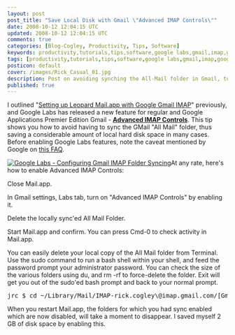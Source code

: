 ```yaml
---           
layout: post
post_title: "Save Local Disk with Gmail \"Advanced IMAP Controls\""
date: 2008-10-12 12:04:15 UTC
updated: 2008-10-12 12:04:15 UTC
comments: true
categories: [Blog-Cogley, Productivity, Tips, Software]
keywords: productivity,tutorials,tips,software,google labs,gmail,imap,google,space,all-mail
tags: [productivity,tutorials,tips,software,google labs,gmail,imap,google,space,all-mail]
posticon: default
cover: /images/Rick_Casual_01.jpg
description: Post on avoiding synching the All-Mail folder in Gmail, to save space, by Rick Cogley.
published: true
---
```



[](http://www.flickr.com/photos/81796435@N00/2933421057 "View 'Google Labs GMail Advanced IMAP Controls' on Flickr.com")I outlined "[Setting up Leopard Mail.app with Google Gmail IMAP](http://rick.cogley.info/blog/index.php?id=4961479062255821102)" previously, and Google Labs has released a new feature for regular and Google Applications Premier Edition Gmail - [**Advanced IMAP Controls**](http://gmailblog.blogspot.com/2008/10/new-in-labs-advanced-imap-controls.html). This tip shows you how to avoid having to sync the GMail "All Mail" folder, thus saving a considerable amount of local hard disk space in many cases. Before enabling Google Labs features, note the caveat mentioned by Google on [this FAQ](http://mail.google.com/support/bin/answer.py?hl=en&ctx=mail&answer=29418). 


[![Google Labs - Configuring Gmail IMAP Folder Syncing](http://farm4.static.flickr.com/3015/2934286100_9ff0e98cf0_m.jpg)](http://www.flickr.com/photos/81796435@N00/2934286100 "View 'Google Labs - Configuring Gmail IMAP Folder Syncing' on Flickr.com")At any rate, here's how to enable Advanced IMAP Controls: 





Close Mail.app.


In Gmail settings, Labs tab, turn on "Advanced IMAP Controls" by enabling it.


Delete the locally sync'ed All Mail Folder.


Start Mail.app and confirm. You can press Cmd-0 to check activity in Mail.app.





You can easily delete your local copy of the All Mail folder from Terminal. Use the sudo command to run a bash shell within your shell, and feed the password prompt your administrator password. You can check the size of the various folders using du, and rm -rf to force-delete the folder. Exit will get you out of the sudo'ed bash prompt and back to your normal prompt. 

<pre>jrc $ cd ~/Library/Mail/IMAP-rick.cogley\@imap.gmail.com/[Gmail]jrc $ sudo bashPassword: *********bash-3.2 # lsAll Mail.imapmbox Drafts.imapmbox Reference.imapmbox Starred.imapmboxExpiring.imapmboxSent Mail.imapmboxTrash.imapmbox OmniFocus.imapmbox Spam.imapmboxbash-3.2 # du -h -d 1bash-3.2 # rm -rf All \Mail.imapmbox/bash-3.2 # exitjrc $ </pre>
When you restart Mail.app, the folders for which you had sync enabled which are now disabled, will take a moment to disappear. I saved myself 2 GB of disk space by enabling this. 

